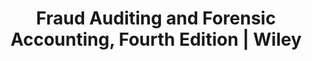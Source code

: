 ---
title: Fraud Auditing and Forensic Accounting, Fourth Edition | Wiley
linkurl: https://www.googleadservices.com/pagead/aclk?sa=L&ai=DChcSEwjyquWQr57nAhWWJCsKHSy1B18YABADGgJzZg&ohost=www.google.com&cid=CAESQOD2Nc3-Fy-cmQUfe-0I0hhDAl1mjc8PGkhkXoKJ_bbeuDEeMI8qegLXCbf3V6TXAbnFSxKBGaQnoMFdqBhRAGk&sig=AOD64_1qNEnMC_x2YWMY0sHmGyobwL6XRw&ctype=5&q=&ved=2ahUKEwjc3dyQr57nAhXOT30KHeiMDkkQ9A56BAgUEFA&adurl=
fitur : lainlain
createdTime : 25/01/2020
modifiedTime : 25/01/2020
topik: Tax Planning & Fraud
color: ffd33d
---